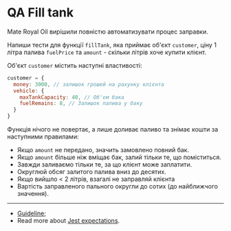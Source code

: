 # QA Fill tank

Mate Royal Oil вирішили повністю автоматизувати процес заправки.

Напиши тести для функції `fillTank`, яка приймає об'єкт `customer`, ціну 1 літра
палива `fuelPrice` та `amount` - скільки літрів хоче купити клієнт.

Об'єкт `customer` містить наступні властивості:

```js
customer = {
  money: 3000, // залишок грошей на рахунку клієнта
  vehicle: {
    maxTankCapacity: 40, // Об'єм бака
    fuelRemains: 8, // Залишок палива у баку
  }
}
```

Функція нічого не повертає, а лише доливає паливо та знімає кошти за наступними
правилами:

- Якщо `amount` не передано, значить замовлено повний бак.
- Якщо `amount` більше ніж вміщає бак, залий тільки те, що поміститься.
- Завжди заливаємо тільки те, за що клієнт може заплатити.
- Округлюй обсяг залитого палива вниз до десятих.
- Якщо вийшло < 2 літрів, взагалі не заправляй клієнта
- Вартість заправленого пального округли до сотих (до найближчого значення).

---

- [Guideline](https://github.com/mate-academy/js_task-guideline/blob/master/README.md);
- Read more about [Jest expectations](https://jestjs.io/uk/docs/expect).
